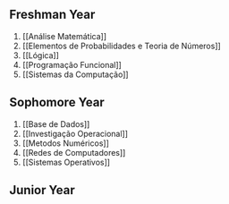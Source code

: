 ## Freshman Year
1. [[Análise Matemática]]
2. [[Elementos de Probabilidades e Teoria de Números]]
3. [[Lógica]]
4. [[Programação Funcional]]
5. [[Sistemas da Computação]]

## Sophomore Year
1. [[Base de Dados]]
2. [[Investigação Operacional]]
3. [[Metodos Numéricos]]
4. [[Redes de Computadores]]
5. [[Sistemas Operativos]]

## Junior Year
